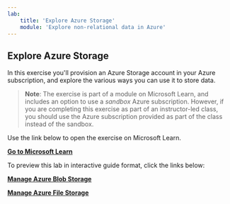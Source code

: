 ```yaml
---
lab:
    title: 'Explore Azure Storage'
    module: 'Explore non-relational data in Azure'
---
```


## Explore Azure Storage

In this exercise you'll provision an Azure Storage account in your Azure subscription, and explore the various ways you can use it to store data.

> **Note**: The exercise is part of a module on Microsoft Learn, and includes an option to use a *sandbox* Azure subscription. However, if you are completing this exercise as part of an instructor-led class, you should use the Azure subscription provided as part of the class instead of the sandbox.

Use the link below to open the exercise on Microsoft Learn.

**[Go to Microsoft Learn](https://docs.microsoft.com/learn/modules/explore-provision-deploy-non-relational-data-services-azure/6-exercise-azure-storage#provision-an-azure-storage-account)**

To preview this lab in interactive guide format, click the links below:

**[Manage Azure Blob Storage](https://mslearn.cloudguides.com/en-us/guides/DP-900%20Exam%20Guide%20-%20Azure%20Data%20Fundamentals%20Exercise%206)**

**[Manage Azure File Storage](https://mslearn.cloudguides.com/en-us/guides/DP-900%20Exam%20Guide%20-%20Azure%20Data%20Fundamentals%20Exercise%207)**
